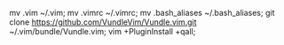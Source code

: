 mv .vim ~/.vim; mv .vimrc ~/.vimrc; mv .bash_aliases ~/.bash_aliases;
git clone https://github.com/VundleVim/Vundle.vim.git ~/.vim/bundle/Vundle.vim; vim +PluginInstall +qall;

